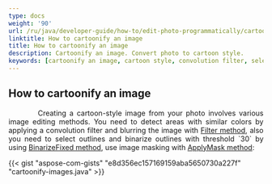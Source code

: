 ```yaml
---
type: docs
weight: '90'
url: /ru/java/developer-guide/how-to/edit-photo-programmatically/cartoonify-image
linktitle: How to cartoonify an image
title: How to cartoonify an image
description: Cartoonify an image. Convert photo to cartoon style.
keywords: [cartoonify an image, cartoon style, convolution filter, select outlines]
---
```


## How to cartoonify an image

<p align='justify'>
&nbsp;&nbsp;&nbsp;&nbsp;&nbsp;&nbsp;&nbsp;&nbsp;
Creating a cartoon-style image from your photo involves various image editing methods. You need to detect areas with similar colors by applying a convolution filter and blurring the image with
<a href="https://reference.aspose.com/imaging/ru/java/com.aspose.imaging/rasterimage/#filter-com.aspose.imaging.Rectangle-com.aspose.imaging.imagefilters.filteroptions.FilterOptionsBase-">Filter method</a>, also you need to select outlines and binarize outlines with threshold `30` by using
<a href="https://reference.aspose.com/imaging/ru/java/com.aspose.imaging/rasterimage/#binarizeFixed-byte-">BinarizeFixed method</a>, use image masking with
<a href="https://reference.aspose.com/imaging/ru/java/com.aspose.imaging.masking/imagemasking/#applyMask-com.aspose.imaging.RasterImage-com.aspose.imaging.RasterImage-com.aspose.imaging.masking.options.MaskingOptions-">ApplyMask method</a>:
</p>

{{< gist "aspose-com-gists" "e8d356ec157169159aba5650730a227f" "cartoonify-images.java" >}}
